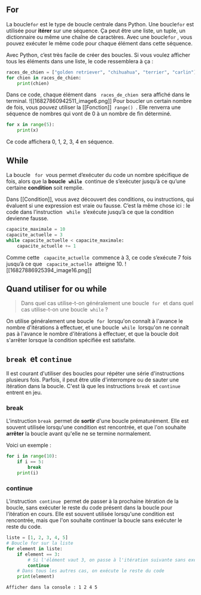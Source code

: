 ## For
La boucle`for` est le type de boucle centrale dans Python. Une boucle`for` est utilisée pour **itérer** sur une séquence. Ça peut être une liste, un tuple, un dictionnaire ou même une chaîne de caractères. Avec une boucle`for` , vous pouvez exécuter le même code pour chaque élément dans cette séquence. 

Avec Python, c’est très facile de créer des boucles. Si vous voulez afficher tous les éléments dans une liste, le code ressemblera à ça :
```python
races_de_chien = ["golden retriever", "chihuahua", "terrier", "carlin"]
for chien in races_de_chien:
    print(chien)
```
Dans ce code, chaque élément dans   `races_de_chien`  sera affiché dans le terminal.
![[16827860942511_image6.png]]
Pour boucler un certain nombre de fois, vous pouvez utiliser la [[Fonction]]  `range()`  . Elle renverra une séquence de nombres qui vont de 0 à un nombre de fin déterminé.
```python
for x in range(5):
    print(x)
```
Ce code affichera 0, 1, 2, 3, 4 en séquence.

## While
La boucle   `for`  vous permet d’exécuter du code un nombre spécifique de fois, alors que la **boucle**  **`while`**  continue de s’exécuter jusqu’à ce qu’une certaine **condition** soit remplie.

Dans [[Condition]], vous avez découvert des conditions, ou instructions, qui évaluent si une expression est vraie ou fausse. C’est la même chose ici : le code dans l’instruction   `while`  s’exécute jusqu’à ce que la condition devienne fausse.

```python
capacite_maximale = 10
capacite_actuelle = 3
while capacite_actuelle < capacite_maximale:
    capacite_actuelle += 1
```
Comme cette   `capacite_actuelle`  commence à 3, ce code s’exécute 7 fois jusqu’à ce que   `capacite_actuelle`  atteigne 10.
![[16827886925394_image16.png]]
## Quand utiliser for ou while

> Dans quel cas utilise-t-on généralement une boucle  `for`  et dans quel cas utilise-t-on une boucle  `while` ?

On utilise généralement une boucle  `for`  lorsqu'on connaît à l'avance le nombre d'itérations à effectuer, et une boucle  `while`  lorsqu'on ne connaît pas à l'avance le nombre d'itérations à effectuer, et que la boucle doit s'arrêter lorsque la condition spécifiée est satisfaite.

## `break`  et `continue`
Il est courant d'utiliser des boucles pour répéter une série d'instructions plusieurs fois. Parfois, il peut être utile d'interrompre ou de sauter une itération dans la boucle. C'est là que les instructions `break`  et `continue`  entrent en jeu.

### break
L'instruction `break`  permet de **sortir** d'une boucle prématurément. Elle est souvent utilisée lorsqu'une condition est rencontrée, et que l'on souhaite **arrêter** la boucle avant qu'elle ne se termine normalement. 

Voici un exemple :
```python
for i in range(10):
    if i == 5:
        break
    print(i)
```
### continue
L'instruction  `continue`  permet de passer à la prochaine itération de la boucle, sans exécuter le reste du code présent dans la boucle pour l'itération en cours. Elle est souvent utilisée lorsqu'une condition est rencontrée, mais que l'on souhaite continuer la boucle sans exécuter le reste du code.
```python
liste = [1, 2, 3, 4, 5]
# Boucle for sur la liste
for element in liste:
    if element == 3:
        # Si l'élément vaut 3, on passe à l'itération suivante sans exécuter le reste du code
        continue
    # Dans tous les autres cas, on exécute le reste du code
    print(element)
```
	Afficher dans la console : 1 2 4 5

